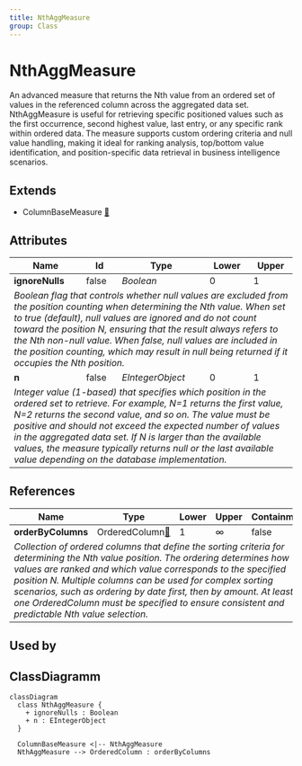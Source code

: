 ```yaml
---
title: NthAggMeasure
group: Class
---
```


# NthAggMeasure<a name="class-nthaggmeasure"></a>

An advanced measure that returns the Nth value from an ordered set of values in the referenced column across the aggregated data set. NthAggMeasure is useful for retrieving specific positioned values such as the first occurrence, second highest value, last entry, or any specific rank within ordered data. The measure supports custom ordering criteria and null value handling, making it ideal for ranking analysis, top/bottom value identification, and position-specific data retrieval in business intelligence scenarios.
## Extends
- ColumnBaseMeasure [🔗](./class-ColumnBaseMeasure)
## Attributes

<table>
  <thead>
    <tr>
      <th>Name</th>
      <th>Id</th>
      <th>Type</th>
      <th>Lower</th>
      <th>Upper</th>
    </tr>
  </thead>
  <tbody>
    <tr>
      <td><strong>ignoreNulls</strong></td>
      <td>false</td>
      <td><em>Boolean</em></td>
      <td>0</td>
      <td>1</td>
    </tr>
    <tr>
      <td colspan="5"><em>Boolean flag that controls whether null values are excluded from the position counting when determining the Nth value. When set to true (default), null values are ignored and do not count toward the position N, ensuring that the result always refers to the Nth non-null value. When false, null values are included in the position counting, which may result in null being returned if it occupies the Nth position.</em></td>
    </tr>
    <tr>
      <td><strong>n</strong></td>
      <td>false</td>
      <td><em>EIntegerObject</em></td>
      <td>0</td>
      <td>1</td>
    </tr>
    <tr>
      <td colspan="5"><em>Integer value (1-based) that specifies which position in the ordered set to retrieve. For example, N=1 returns the first value, N=2 returns the second value, and so on. The value must be positive and should not exceed the expected number of values in the aggregated data set. If N is larger than the available values, the measure typically returns null or the last available value depending on the database implementation.</em></td>
    </tr>
  </tbody>
</table>

## References

<table>
  <thead>
    <tr>
      <th>Name</th>
      <th>Type</th>
      <th>Lower</th>
      <th>Upper</th>
      <th>Containment</th>
    </tr>
  </thead>
  <tbody>
    <tr>
      <td><strong>orderByColumns</strong></td>
      <td>OrderedColumn<a href="./class-OrderedColumn">🔗</a></td>
      <td>1</td>
      <td>&infin;</td>
      <td>false</td>
    </tr>
    <tr>
      <td colspan="5"><em>Collection of ordered columns that define the sorting criteria for determining the Nth value position. The ordering determines how values are ranked and which value corresponds to the specified position N. Multiple columns can be used for complex sorting scenarios, such as ordering by date first, then by amount. At least one OrderedColumn must be specified to ensure consistent and predictable Nth value selection.</em></td>
    </tr>
  </tbody>
</table>



## Used by


## ClassDiagramm

```mermaid
classDiagram
  class NthAggMeasure {
    + ignoreNulls : Boolean
    + n : EIntegerObject
  }

  ColumnBaseMeasure <|-- NthAggMeasure
  NthAggMeasure --> OrderedColumn : orderByColumns

```
